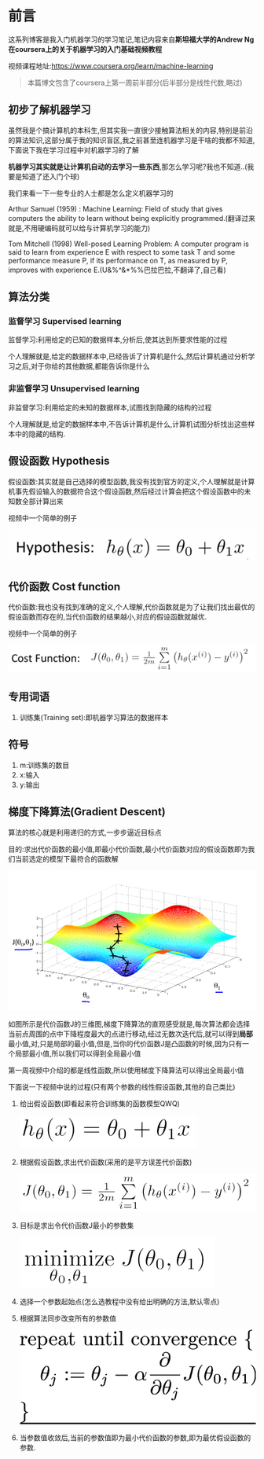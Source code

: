 # 前言 #

这系列博客是我入门机器学习的学习笔记,笔记内容来自**斯坦福大学的Andrew Ng在coursera上的关于机器学习的入门基础视频教程**

视频课程地址:https://www.coursera.org/learn/machine-learning


>本篇博文包含了coursera上第一周前半部分(后半部分是线性代数,略过)

## 初步了解机器学习 ##

虽然我是个搞计算机的本科生,但其实我一直很少接触算法相关的内容,特别是前沿的算法知识,这部分属于我的知识盲区,我之前甚至连机器学习是干啥的我都不知道,下面说下我在学习过程中对机器学习的了解

**机器学习其实就是让计算机自动的去学习一些东西**,那怎么学习呢?我也不知道..(我要是知道了还入门个球)

我们来看一下一些专业的人士都是怎么定义机器学习的

 Arthur Samuel (1959) : Machine Learning: Field of study that gives computers the ability to learn without being explicitly programmed.(翻译过来就是,不用硬编码就可以给与计算机学习的能力)

 Tom Mitchell (1998) Well-posed Learning Problem: A computer program is said to learn from experience E with respect to some task T and some performance measure P, if its performance on T, as measured by P, improves with experience E.(U&%^&*%%巴拉巴拉,不翻译了,自己看)


## 算法分类 ##

### 监督学习  Supervised learning ###
监督学习:利用给定的已知的数据样本,分析后,使其达到所要求性能的过程

个人理解就是,给定的数据样本中,已经告诉了计算机是什么,然后计算机通过分析学习之后,对于你给的其他数据,都能告诉你是什么

### 非监督学习 Unsupervised learning ###
非监督学习:利用给定的未知的数据样本,试图找到隐藏的结构的过程

个人理解就是,给定的数据样本中,不告诉计算机是什么,计算机试图分析找出这些样本中的隐藏的结构.

## 假设函数 Hypothesis ##

假设函数:其实就是自己选择的模型函数,我没有找到官方的定义,个人理解就是计算机事先假设输入的数据符合这个假设函数,然后经过计算会把这个假设函数中的未知数全部计算出来

视频中一个简单的例子

![](../blog/img/1.png)

## 代价函数 Cost  function ##

代价函数:我也没有找到准确的定义,个人理解,代价函数就是为了让我们找出最优的假设函数而存在的,当代价函数的结果越小,对应的假设函数就越优.

视频中一个简单的例子

![](../blog/img/2.png)

## 专用词语 ##

1. 训练集(Training  set):即机器学习算法的数据样本

## 符号 ##
1. m:训练集的数目
2. x:输入
3. y:输出


## 梯度下降算法(Gradient Descent) ##

算法的核心就是利用递归的方式,一步步逼近目标点

目的:求出代价函数的最小值,即最小代价函数,最小代价函数对应的假设函数即为我们当前选定的模型下最符合的函数解

![](../blog/img/3.png)

如图所示是代价函数J的三维图,梯度下降算法的直观感受就是,每次算法都会选择当前点周围的点中下降程度最大的点进行移动,经过无数次迭代后,就可以得到**局部**最小值,对,只是局部的最小值,但是,当你的代价函数J是凸函数的时候,因为只有一个局部最小值,所以我们可以得到全局最小值

第一周视频中介绍的都是线性函数,所以使用梯度下降算法可以得出全局最小值

下面说一下视频中说的过程(只有两个参数的线性假设函数,其他的自己类比)

1. 给出假设函数(即看起来符合训练集的函数模型QWQ)

	![](../blog/img/4.png)

2. 根据假设函数,求出代价函数(采用的是平方误差代价函数)

	![](../blog/img/5.png)

3. 目标是求出令代价函数J最小的参数集

	![](../blog/img/6.png)

4. 选择一个参数起始点(怎么选教程中没有给出明确的方法,默认零点)

5. 根据算法同步改变所有的参数值

	![](../blog/img/7.png)


6. 当参数值收敛后,当前的参数值即为最小代价函数的参数,即为最优假设函数的参数.

